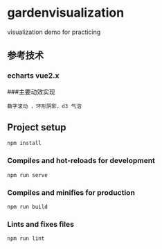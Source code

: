 # gardenvisualization

visualization demo for practicing

## 参考技术  
### echarts vue2.x
###主要动效实现
```
数字滚动 ，环形阴影，d3 气泡
```

## Project setup
```
npm install
```

### Compiles and hot-reloads for development
```
npm run serve
```

### Compiles and minifies for production
```
npm run build
```

### Lints and fixes files
```
npm run lint
```
